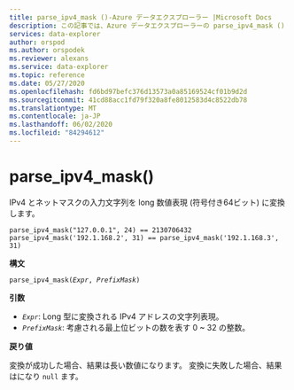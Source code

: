 ```yaml
---
title: parse_ipv4_mask ()-Azure データエクスプローラー |Microsoft Docs
description: この記事では、Azure データエクスプローラーの parse_ipv4_mask () 関数について説明します。
services: data-explorer
author: orspod
ms.author: orspodek
ms.reviewer: alexans
ms.service: data-explorer
ms.topic: reference
ms.date: 05/27/2020
ms.openlocfilehash: fd6bd97befc376d13573a0a85169524cf01b9d2d
ms.sourcegitcommit: 41cd88acc1fd79f320a8fe8012583d4c8522db78
ms.translationtype: MT
ms.contentlocale: ja-JP
ms.lasthandoff: 06/02/2020
ms.locfileid: "84294612"
---
```

# <a name="parse_ipv4_mask"></a>parse_ipv4_mask()

IPv4 とネットマスクの入力文字列を long 数値表現 (符号付き64ビット) に変換します。

```kusto
parse_ipv4_mask("127.0.0.1", 24) == 2130706432
parse_ipv4_mask('192.1.168.2', 31) == parse_ipv4_mask('192.1.168.3', 31)
```

**構文**

`parse_ipv4_mask(`*`Expr`*`, `*`PrefixMask`*`)`

**引数**

* *`Expr`*: Long 型に変換される IPv4 アドレスの文字列表現。 
* *`PrefixMask`*: 考慮される最上位ビットの数を表す 0 ~ 32 の整数。

**戻り値**

変換が成功した場合、結果は長い数値になります。
変換に失敗した場合、結果はになり `null` ます。
